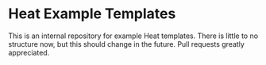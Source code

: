 Heat Example Templates
======================

This is an internal repository for example Heat templates. There is little to no structure now, but this should change in the future.
Pull requests greatly appreciated.

